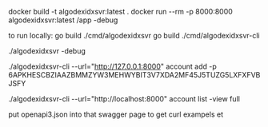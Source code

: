 docker build -t algodexidxsvr:latest .
docker run --rm -p 8000:8000 algodexidxsvr:latest /app -debug

to run locally:
go build ./cmd/algodexidxsvr
go build ./cmd/algodexidxsvr-cli

./algodexidxsvr -debug

./algodexidxsvr-cli --url="http://127.0.0.1:8000" account add -p 6APKHESCBZIAAZBMMZYW3MEHWYBIT3V7XDA2MF45J5TUZG5LXFXFVBJSFY

./algodexidxsvr-cli --url="http://localhost:8000" account list -view full

put openapi3.json into that swagger page to get curl exampels et
